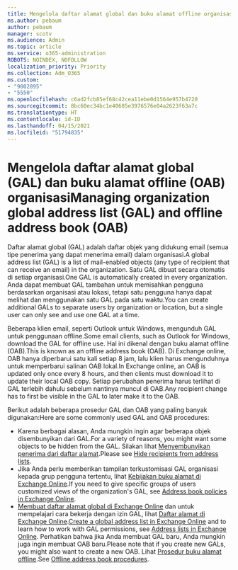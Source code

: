 ```yaml
---
title: Mengelola daftar alamat global dan buku alamat offline organisasi
ms.author: pebaum
author: pebaum
manager: scotv
ms.audience: Admin
ms.topic: article
ms.service: o365-administration
ROBOTS: NOINDEX, NOFOLLOW
localization_priority: Priority
ms.collection: Adm_O365
ms.custom:
- "9002895"
- "5550"
ms.openlocfilehash: c6ad2fcb85ef68c42cea11ebe0d1564e957b4720
ms.sourcegitcommit: 8bc60ec34bc1e40685e3976576e04a2623f63a7c
ms.translationtype: HT
ms.contentlocale: id-ID
ms.lasthandoff: 04/15/2021
ms.locfileid: "51794835"
---
```

# <a name="managing-organization-global-address-list-gal-and-offline-address-book-oab"></a><span data-ttu-id="cc899-102">Mengelola daftar alamat global (GAL) dan buku alamat offline (OAB) organisasi</span><span class="sxs-lookup"><span data-stu-id="cc899-102">Managing organization global address list (GAL) and offline address book (OAB)</span></span>

<span data-ttu-id="cc899-103">Daftar alamat global (GAL) adalah daftar objek yang didukung email (semua tipe penerima yang dapat menerima email) dalam organisasi.</span><span class="sxs-lookup"><span data-stu-id="cc899-103">A global address list (GAL) is a list of mail-enabled objects (any type of recipient that can receive an email) in the organization.</span></span> <span data-ttu-id="cc899-104">Satu GAL dibuat secara otomatis di setiap organisasi.</span><span class="sxs-lookup"><span data-stu-id="cc899-104">One GAL is automatically created in every organization.</span></span> <span data-ttu-id="cc899-105">Anda dapat membuat GAL tambahan untuk memisahkan pengguna berdasarkan organisasi atau lokasi, tetapi satu pengguna hanya dapat melihat dan menggunakan satu GAL pada satu waktu.</span><span class="sxs-lookup"><span data-stu-id="cc899-105">You can create additional GALs to separate users by organization or location, but a single user can only see and use one GAL at a time.</span></span>

<span data-ttu-id="cc899-106">Beberapa klien email, seperti Outlook untuk Windows, mengunduh GAL untuk penggunaan offline.</span><span class="sxs-lookup"><span data-stu-id="cc899-106">Some email clients, such as Outlook for Windows, download the GAL for offline use.</span></span> <span data-ttu-id="cc899-107">Hal ini dikenal dengan buku alamat offline (OAB).</span><span class="sxs-lookup"><span data-stu-id="cc899-107">This is known as an offline address book (OAB).</span></span> <span data-ttu-id="cc899-108">Di Exchange online, OAB hanya diperbarui satu kali setiap 8 jam, lalu klien harus mengunduhnya untuk memperbarui salinan OAB lokal.</span><span class="sxs-lookup"><span data-stu-id="cc899-108">In Exchange online, an OAB is updated only once every 8 hours, and then clients must download it to update their local OAB copy.</span></span> <span data-ttu-id="cc899-109">Setiap perubahan penerima harus terlihat di GAL terlebih dahulu sebelum nantinya muncul di OAB.</span><span class="sxs-lookup"><span data-stu-id="cc899-109">Any recipient change has to first be visible in the GAL to later make it to the OAB.</span></span>

<span data-ttu-id="cc899-110">Berikut adalah beberapa prosedur GAL dan OAB yang paling banyak digunakan:</span><span class="sxs-lookup"><span data-stu-id="cc899-110">Here are some commonly used GAL and OAB procedures:</span></span>

- <span data-ttu-id="cc899-111">Karena berbagai alasan, Anda mungkin ingin agar beberapa objek disembunyikan dari GAL.</span><span class="sxs-lookup"><span data-stu-id="cc899-111">For a variety of reasons, you might want some objects to be hidden from the GAL.</span></span> <span data-ttu-id="cc899-112">Silakan lihat [Menyembunyikan penerima dari daftar alamat](https://docs.microsoft.com/exchange/address-books/address-lists/manage-address-lists#hide-recipients-from-address-lists).</span><span class="sxs-lookup"><span data-stu-id="cc899-112">Please see [Hide recipients from address lists](https://docs.microsoft.com/exchange/address-books/address-lists/manage-address-lists#hide-recipients-from-address-lists).</span></span>
- <span data-ttu-id="cc899-113">Jika Anda perlu memberikan tampilan terkustomisasi GAL organisasi kepada grup pengguna tertentu, lihat [Kebijakan buku alamat di Exchange Online](https://docs.microsoft.com/exchange/address-books/address-book-policies/address-book-policies).</span><span class="sxs-lookup"><span data-stu-id="cc899-113">If you need to give specific groups of users customized views of the organization's GAL, see [Address book policies in Exchange Online](https://docs.microsoft.com/exchange/address-books/address-book-policies/address-book-policies).</span></span>
- <span data-ttu-id="cc899-114">[Membuat daftar alamat global di Exchange Online](https://docs.microsoft.com/exchange/address-books/address-lists/create-global-address-list) dan untuk mempelajari cara bekerja dengan izin GAL, lihat [Daftar alamat di Exchange Online](https://docs.microsoft.com/exchange/address-books/address-lists/address-lists).</span><span class="sxs-lookup"><span data-stu-id="cc899-114">[Create a global address list in Exchange Online](https://docs.microsoft.com/exchange/address-books/address-lists/create-global-address-list) and to learn how to work with GAL permissions, see [Address lists in Exchange Online](https://docs.microsoft.com/exchange/address-books/address-lists/address-lists).</span></span> <span data-ttu-id="cc899-115">Perhatikan bahwa jika Anda membuat GAL baru, Anda mungkin juga ingin membuat OAB baru.</span><span class="sxs-lookup"><span data-stu-id="cc899-115">Please note that if you create new GALs, you might also want to create a new OAB.</span></span> <span data-ttu-id="cc899-116">Lihat [Prosedur buku alamat offline](https://docs.microsoft.com/exchange/address-books/offline-address-books/offline-address-book-procedures).</span><span class="sxs-lookup"><span data-stu-id="cc899-116">See [Offline address book procedures](https://docs.microsoft.com/exchange/address-books/offline-address-books/offline-address-book-procedures).</span></span>
